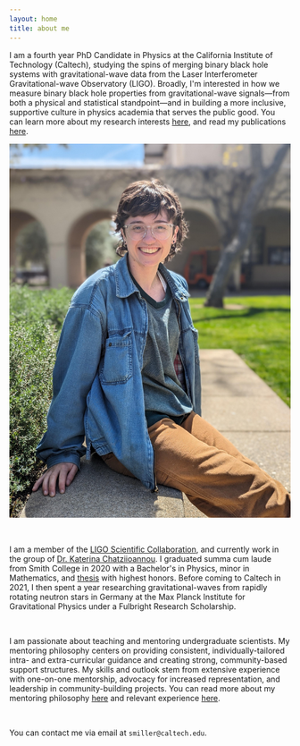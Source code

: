 ```yaml
---
layout: home
title: about me
---
```


I am a fourth year PhD Candidate in Physics at the California Institute of Technology (Caltech), studying the spins of merging binary black hole systems with gravitational-wave data from the Laser Interferometer Gravitational-wave Observatory (LIGO).
Broadly, I'm interested in how we measure binary black hole properties from gravitational-wave signals—from both a physical and statistical standpoint—and in building a more inclusive, supportive culture in physics academia that serves the public good. You can learn more about my research interests [here](/research/), and read my publications [here](/publications/).

![Headshot](SMiller_Photo.JPG)


&nbsp;

I am a member of the [LIGO Scientific Collaboration](https://www.ligo.caltech.edu/), and currently work in the group of [Dr. Katerina Chatziioannou](https://kchatziioannou.github.io/index.html). I graduated summa cum laude from Smith College in 2020 with a Bachelor's in Physics, minor in Mathematics, and [thesis](https://scholarworks.smith.edu/theses/2305/) with highest honors. Before coming to Caltech in 2021, I then spent a year researching gravitational-waves from rapidly rotating neutron stars in Germany at the Max Planck Institute for Gravitational Physics under a Fulbright Research Scholarship. 

&nbsp;

I am passionate about teaching and mentoring undergraduate scientists.
My mentoring philosophy centers on providing consistent, individually-tailored intra- and extra-curricular guidance and creating strong, community-based support structures. My skills and outlook stem from extensive experience with one-on-one mentorship, advocacy for increased representation, and leadership in community-building projects. You can read more about my mentoring philosophy [here](/mentoring/2025/04/10/example.html) and relevant experience [here](/teaching-mentoring-outreach/).


&nbsp;

You can contact me via email at `smiller@caltech.edu`.